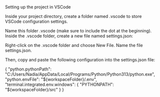 Setting up the project in VSCode

Inside your project directory, create a folder named .vscode to store VSCode configuration settings.

Name this folder .vscode (make sure to include the dot at the beginning).
Inside the .vscode folder, create a new file named settings.json:

Right-click on the .vscode folder and choose New File.
Name the file settings.json.

Then, copy and paste the following configuration into the settings.json file:

{
    "python.pythonPath": "C:/Users/Nadia/AppData/Local/Programs/Python/Python313/python.exe",
    "python.envFile": "${workspaceFolder}/.env",
    "terminal.integrated.env.windows": {
        "PYTHONPATH": "${workspaceFolder}/src"
    }
}
